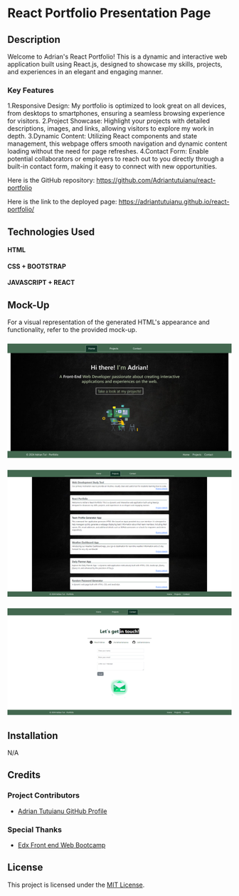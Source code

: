 # React Portfolio Presentation Page

## Description

Welcome to Adrian's React Portfolio! This is a dynamic and interactive web application built using React.js, designed to showcase my skills, projects, and experiences in an elegant and engaging manner.

### Key Features

1.Responsive Design: My portfolio is optimized to look great on all devices, from desktops to smartphones, ensuring a seamless browsing experience for visitors.
2.Project Showcase: Highlight your projects with detailed descriptions, images, and links, allowing visitors to explore my work in depth.
3.Dynamic Content: Utilizing React components and state management, this webpage offers smooth navigation and dynamic content loading without the need for page refreshes.
4.Contact Form: Enable potential collaborators or employers to reach out to you directly through a built-in contact form, making it easy to connect with new opportunities.

Here is the GitHub repository: https://github.com/Adriantutuianu/react-portfolio

Here is the link to the deployed page: https://adriantutuianu.github.io/react-portfolio/

## Technologies Used

#### HTML

#### CSS + BOOTSTRAP

#### JAVASCRIPT + REACT

## Mock-Up

For a visual representation of the generated HTML's appearance and functionality, refer to the provided mock-up.

### ![Portfolio](/public/project2-screenshot.png)

### ![Portfolio](/public/project2-screenshot2.png)

### ![Portfolio](/public/project2-screenshot3.png)

## Installation

N/A

## Credits

### Project Contributors

- [Adrian Tutuianu GitHub Profile](https://github.com/Adriantutuianu)

### Special Thanks

- [Edx Front end Web Bootcamp](https://www.edx.org/boot-camps)

## License

This project is licensed under the [MIT License](https://en.wikipedia.org/wiki/MIT_License).
